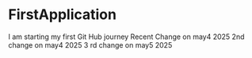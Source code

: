 # FirstApplication
I am starting my first Git Hub journey
Recent Change on may4 2025
2nd change on may4 2025
3 rd change on may5 2025
